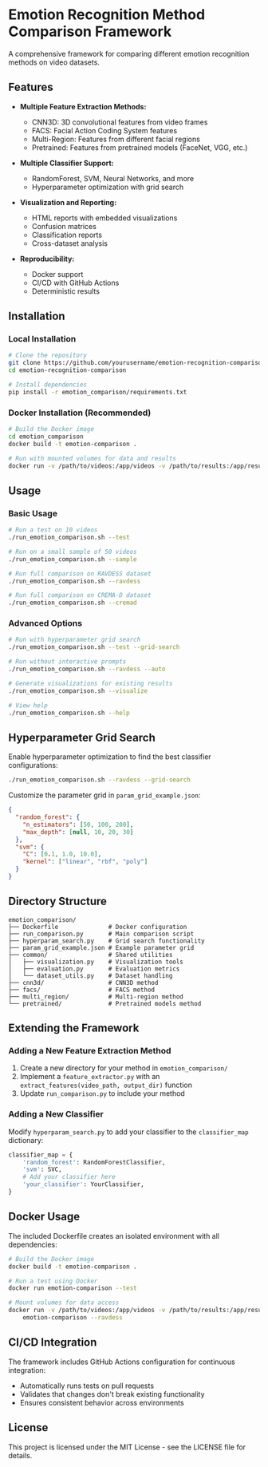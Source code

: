 # Emotion Recognition Method Comparison Framework

A comprehensive framework for comparing different emotion recognition methods on video datasets.

## Features

- **Multiple Feature Extraction Methods:**
  - CNN3D: 3D convolutional features from video frames
  - FACS: Facial Action Coding System features
  - Multi-Region: Features from different facial regions
  - Pretrained: Features from pretrained models (FaceNet, VGG, etc.)

- **Multiple Classifier Support:**
  - RandomForest, SVM, Neural Networks, and more
  - Hyperparameter optimization with grid search

- **Visualization and Reporting:**
  - HTML reports with embedded visualizations
  - Confusion matrices
  - Classification reports
  - Cross-dataset analysis

- **Reproducibility:**
  - Docker support
  - CI/CD with GitHub Actions
  - Deterministic results

## Installation

### Local Installation

```bash
# Clone the repository
git clone https://github.com/yourusername/emotion-recognition-comparison.git
cd emotion-recognition-comparison

# Install dependencies
pip install -r emotion_comparison/requirements.txt
```

### Docker Installation (Recommended)

```bash
# Build the Docker image
cd emotion_comparison
docker build -t emotion-comparison .

# Run with mounted volumes for data and results
docker run -v /path/to/videos:/app/videos -v /path/to/results:/app/results emotion-comparison --help
```

## Usage

### Basic Usage

```bash
# Run a test on 10 videos
./run_emotion_comparison.sh --test

# Run on a small sample of 50 videos
./run_emotion_comparison.sh --sample

# Run full comparison on RAVDESS dataset
./run_emotion_comparison.sh --ravdess

# Run full comparison on CREMA-D dataset
./run_emotion_comparison.sh --cremad
```

### Advanced Options

```bash
# Run with hyperparameter grid search
./run_emotion_comparison.sh --test --grid-search

# Run without interactive prompts
./run_emotion_comparison.sh --ravdess --auto

# Generate visualizations for existing results
./run_emotion_comparison.sh --visualize

# View help
./run_emotion_comparison.sh --help
```

## Hyperparameter Grid Search

Enable hyperparameter optimization to find the best classifier configurations:

```bash
./run_emotion_comparison.sh --ravdess --grid-search
```

Customize the parameter grid in `param_grid_example.json`:

```json
{
  "random_forest": {
    "n_estimators": [50, 100, 200],
    "max_depth": [null, 10, 20, 30]
  },
  "svm": {
    "C": [0.1, 1.0, 10.0],
    "kernel": ["linear", "rbf", "poly"]
  }
}
```

## Directory Structure

```
emotion_comparison/
├── Dockerfile              # Docker configuration
├── run_comparison.py       # Main comparison script
├── hyperparam_search.py    # Grid search functionality
├── param_grid_example.json # Example parameter grid
├── common/                 # Shared utilities
│   ├── visualization.py    # Visualization tools
│   ├── evaluation.py       # Evaluation metrics
│   └── dataset_utils.py    # Dataset handling
├── cnn3d/                  # CNN3D method
├── facs/                   # FACS method
├── multi_region/           # Multi-region method
└── pretrained/             # Pretrained models method
```

## Extending the Framework

### Adding a New Feature Extraction Method

1. Create a new directory for your method in `emotion_comparison/`
2. Implement a `feature_extractor.py` with an `extract_features(video_path, output_dir)` function
3. Update `run_comparison.py` to include your method

### Adding a New Classifier

Modify `hyperparam_search.py` to add your classifier to the `classifier_map` dictionary:

```python
classifier_map = {
    'random_forest': RandomForestClassifier,
    'svm': SVC,
    # Add your classifier here
    'your_classifier': YourClassifier,
}
```

## Docker Usage

The included Dockerfile creates an isolated environment with all dependencies:

```bash
# Build the Docker image
docker build -t emotion-comparison .

# Run a test using Docker
docker run emotion-comparison --test

# Mount volumes for data access
docker run -v /path/to/videos:/app/videos -v /path/to/results:/app/results \
    emotion-comparison --ravdess
```

## CI/CD Integration

The framework includes GitHub Actions configuration for continuous integration:

- Automatically runs tests on pull requests
- Validates that changes don't break existing functionality
- Ensures consistent behavior across environments

## License

This project is licensed under the MIT License - see the LICENSE file for details.
